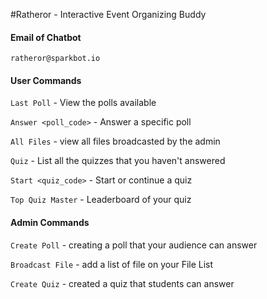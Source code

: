 #Ratheror - Interactive Event Organizing Buddy

#### Email of Chatbot

`ratheror@sparkbot.io`


#### User Commands

`Last Poll` - View the polls available 

`Answer <poll_code>` - Answer a specific poll

`All Files` - view all files broadcasted by the admin

`Quiz` - List all the quizzes that you haven't answered

`Start <quiz_code>` - Start or continue a quiz 

`Top Quiz Master` - Leaderboard of your quiz


#### Admin Commands

`Create Poll` - creating a poll that your audience can answer

`Broadcast File` - add a list of file on your File List

`Create Quiz` - created a quiz that students can answer
